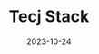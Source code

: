 ---
title: Tecj Stack
date: 2023-10-24
type: landing

sections:

  - block: skills
    content:
      title: Tech Stack
      username: admin
---